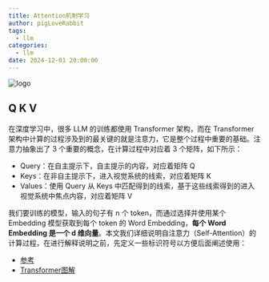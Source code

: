 ```yaml
---
title: Attention机制学习
author: pigLoveRabbit
tags:
  - llm
categories:
  - llm
date: 2024-12-01 20:00:00
---
```

![logo](/images/attention-formula.png)

<!-- more -->

## Q K V
在深度学习中，很多 LLM 的训练都使用 Transformer 架构，而在 Transformer 架构中计算的过程涉及到的最关键的就是注意力，它是整个过程中重要的基础。注意力抽象出了 3 个重要的概念，在计算过程中对应着 3 个矩阵，如下所示：

* Query：在自主提示下，自主提示的内容，对应着矩阵 Q
* Keys：在非自主提示下，进入视觉系统的线索，对应着矩阵 K
* Values：使用 Query 从 Keys 中匹配得到的线索，基于这些线索得到的进入视觉系统中焦点内容，对应着矩阵 V

我们要训练的模型，输入的句子有 n 个 token，而通过选择并使用某个 Embedding 模型获取到每个 token 的 Word Embedding，**每个 Word Embedding 是一个 d 维向量**。本文我们详细说明自注意力（Self-Attention）的计算过程，在进行解释说明之前，先定义一些标识符号以方便后面阐述使用：
























* [参考](http://shiyanjun.cn/archives/2688.html)
* [Transformer图解](https://fancyerii.github.io/2019/03/09/transformer-illustrated/)
